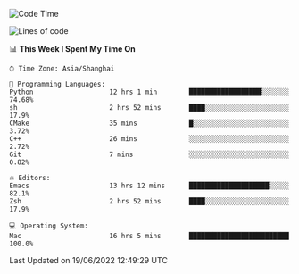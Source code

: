 <!--START_SECTION:waka-->
![Code Time](http://img.shields.io/badge/Code%20Time-737%20hrs%2058%20mins-blue)

![Lines of code](https://img.shields.io/badge/From%20Hello%20World%20I%27ve%20Written-22%20Thousand%20lines%20of%20code-blue)

📊 **This Week I Spent My Time On** 

```text
⌚︎ Time Zone: Asia/Shanghai

💬 Programming Languages: 
Python                   12 hrs 1 min        ██████████████████░░░░░░░   74.68% 
sh                       2 hrs 52 mins       ████░░░░░░░░░░░░░░░░░░░░░   17.9% 
CMake                    35 mins             █░░░░░░░░░░░░░░░░░░░░░░░░   3.72% 
C++                      26 mins             ░░░░░░░░░░░░░░░░░░░░░░░░░   2.72% 
Git                      7 mins              ░░░░░░░░░░░░░░░░░░░░░░░░░   0.82%

🔥 Editors: 
Emacs                    13 hrs 12 mins      ████████████████████░░░░░   82.1% 
Zsh                      2 hrs 52 mins       ████░░░░░░░░░░░░░░░░░░░░░   17.9%

💻 Operating System: 
Mac                      16 hrs 5 mins       █████████████████████████   100.0%

```


 Last Updated on 19/06/2022 12:49:29 UTC
<!--END_SECTION:waka-->
